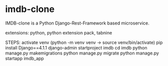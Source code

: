 # imdb-clone
IMDB-clone is a Python Django-Rest-Framework based microservice.


extensions: python, python extension pack, tabnine

STEPS:
activate venv (python -m venv venv -> source venv/bin/activate)
pip install Django==4.1.1
django-admin startproject imdb
cd imdb
python manage.py makemigrations
python manage.py migrate
python manage.py startapp imdb_app
